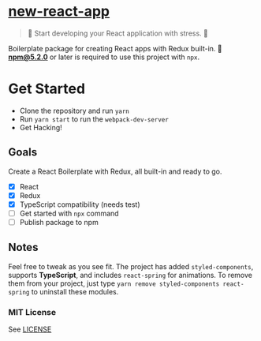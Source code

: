 # [new-react-app](https://www.github.com/ahtee/new-react-app)

> :rocket: Start developing your React application with stress. :nail_care:

Boilerplate package for creating React apps with Redux built-in. :ship: **npm@5.2.0** or later is required to use this project with `npx`.

# Get Started

- Clone the repository and run `yarn`
- Run `yarn start` to run the `webpack-dev-server`
- Get Hacking!

## Goals

Create a React Boilerplate with Redux, all built-in and ready to go.

- [x] React
- [x] Redux
- [x] TypeScript compatibility (needs test)
- [ ] Get started with `npx` command
- [ ] Publish package to npm

## Notes

Feel free to tweak as you see fit. The project has added `styled-components`, supports **TypeScript**, and includes `react-spring` for animations. To remove them from your project, just type `yarn remove styled-components react-spring` to uninstall these modules.

### MIT License

See [LICENSE](./LICENSE)
